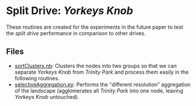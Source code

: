 # Split Drive: _Yorkeys Knob_

These routines are created for the experiments in the future paper to test the _split drive_ performance in comparison to other drives.

##  Files

* [sortClusters.nb](./sortClusters.nb): Clusters the nodes into two groups so that we can separate _Yorkeys Knob_ from _Trinity Park_ and process them easily in the following routines.
* [selectiveAggregation.py](./selectiveAggregation.py): Performs the "different resolution" aggregation of the landscape (agglomerates all _Trinity Park_ into one node, leaving _Yorkeys Knob_ untouched).
